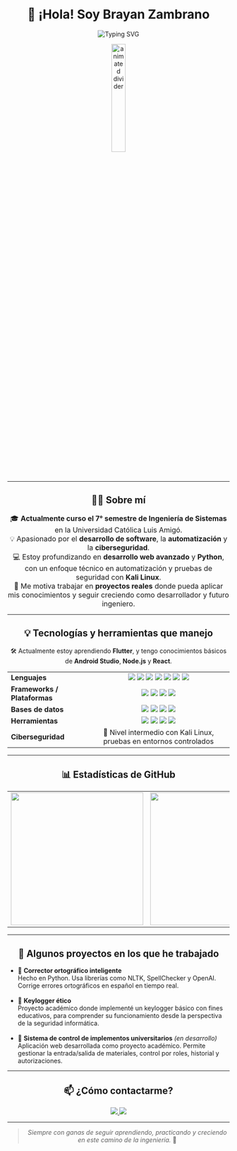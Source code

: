 <h1 align="center">👋 ¡Hola! Soy Brayan Zambrano</h1>

<p align="center">
  <img src="https://readme-typing-svg.demolab.com?font=Fira+Code&size=22&duration=3000&pause=1000&color=00F7FF&center=true&vCenter=true&width=1000&lines=Estudiante+de+Ingeniería+de+Sistemas;Apasionado+por+el+Desarrollo+de+Software;Enamorado+de+la+Automatización+y+la+Ciberseguridad;Siempre+en+aprendizaje+constante+y+crecimiento+profesional" alt="Typing SVG" />
</p>

<p align="center">
  <img src="https://media.giphy.com/media/jBOOXxSJfG8kqMxT11/giphy.gif?cid=ecf05e47ysiuxaxorwoeof5wr0x6nq3x9oggsjgj4n18usa4&ep=v1_gifs_search&rid=giphy.gif&ct=g" width="25%" alt="animated divider">
</p>

<hr>
<h2 align="center">👨‍💻 Sobre mí</h2>

<p align="center" style="max-width: 800px; margin: auto; font-size: 16px;">
  🎓 <strong>Actualmente curso el 7° semestre de Ingeniería de Sistemas</strong> en la Universidad Católica Luis Amigó.<br>
  💡 Apasionado por el <strong>desarrollo de software</strong>, la <strong>automatización</strong> y la <strong>ciberseguridad</strong>.<br>
  💻 Estoy profundizando en <strong>desarrollo web avanzado</strong> y <strong>Python</strong>, con un enfoque técnico en automatización y pruebas de seguridad con <strong>Kali Linux</strong>.<br>
  🚀 Me motiva trabajar en <strong>proyectos reales</strong> donde pueda aplicar mis conocimientos y seguir creciendo como desarrollador y futuro ingeniero.
</p>

<hr>


<div align="center">

## 💡 Tecnologías y herramientas que manejo

🛠️ Actualmente estoy aprendiendo <strong>Flutter</strong>, y tengo conocimientos básicos de <strong>Android Studio</strong>, <strong>Node.js</strong> y <strong>React</strong>.

<table>
  <tr>
    <td><strong>Lenguajes</strong></td>
    <td align="center">

<img src="https://img.shields.io/badge/Python-3776AB?style=flat&logo=python&logoColor=white">
<img src="https://img.shields.io/badge/Java-007396?style=flat&logo=java&logoColor=white">
<img src="https://img.shields.io/badge/C++-00599C?style=flat&logo=c%2B%2B&logoColor=white">
<img src="https://img.shields.io/badge/JavaScript-F7DF1E?style=flat&logo=javascript&logoColor=black">
<img src="https://img.shields.io/badge/HTML-E34F26?style=flat&logo=html5&logoColor=white">
<img src="https://img.shields.io/badge/CSS-1572B6?style=flat&logo=css3&logoColor=white">
<img src="https://img.shields.io/badge/PHP-777BB4?style=flat&logo=php&logoColor=white">

</td>
  </tr>
  <tr>
    <td><strong>Frameworks / Plataformas</strong></td>
    <td align="center">

<img src="https://img.shields.io/badge/Node.js-339933?style=flat&logo=node.js&logoColor=white">
<img src="https://img.shields.io/badge/React-20232A?style=flat&logo=react&logoColor=61DAFB">
<img src="https://img.shields.io/badge/Flutter-02569B?style=flat&logo=flutter&logoColor=white">
<img src="https://img.shields.io/badge/Android_Studio-3DDC84?style=flat&logo=android-studio&logoColor=white">

</td>
  </tr>
  <tr>
    <td><strong>Bases de datos</strong></td>
    <td align="center">

<img src="https://img.shields.io/badge/MySQL-4479A1?style=flat&logo=mysql&logoColor=white">
<img src="https://img.shields.io/badge/SQLite-003B57?style=flat&logo=sqlite&logoColor=white">
<img src="https://img.shields.io/badge/SQL_Server-CC2927?style=flat&logo=microsoft-sql-server&logoColor=white">
<img src="https://img.shields.io/badge/DBeaver-372923?style=flat&logoColor=white">

</td>
  </tr>
  <tr>
    <td><strong>Herramientas</strong></td>
    <td align="center">

<img src="https://img.shields.io/badge/Git-F05032?style=flat&logo=git&logoColor=white">
<img src="https://img.shields.io/badge/Linux-FCC624?style=flat&logo=linux&logoColor=black">
<img src="https://img.shields.io/badge/VS_Code-007ACC?style=flat&logo=visual-studio-code&logoColor=white">
<img src="https://img.shields.io/badge/VirtualBox-183A61?style=flat&logo=virtualbox&logoColor=white">

</td>
  </tr>
  <tr>
    <td><strong>Ciberseguridad</strong></td>
    <td align="center">🔐 Nivel intermedio con Kali Linux, pruebas en entornos controlados</td>
  </tr>
</table>

</div>


</div>

---
<h2 align="center">📊 Estadísticas de GitHub</h2>

<table align="center">
  <tr>
    <td>
      <img src="https://github-readme-stats.vercel.app/api?username=nhasuhndas&show_icons=true&theme=tokyonight&count_private=true" width="300">
    </td>
    <td>
      <img src="https://streak-stats.demolab.com?user=nhasuhndas&theme=tokyonight" width="300">
    </td>
    <td>
      <img src="https://github-readme-stats.vercel.app/api/top-langs/?username=nhasuhndas&layout=compact&theme=tokyonight" width="300">
    </td>
  </tr>
</table>









---

<h2 align="center">📌 Algunos proyectos en los que he trabajado</h2>

<ul>
  <li>
    🧠 <strong>Corrector ortográfico inteligente</strong><br>
    Hecho en Python. Usa librerías como NLTK, SpellChecker y OpenAI. Corrige errores ortográficos en español en tiempo real.
  </li>
  <br>
  <li>
    🔐 <strong>Keylogger ético</strong><br>
    Proyecto académico donde implementé un keylogger básico con fines educativos, para comprender su funcionamiento desde la perspectiva de la seguridad informática.
  </li>
  <br>
  <li>
    🧾 <strong>Sistema de control de implementos universitarios</strong> <em>(en desarrollo)</em><br>
    Aplicación web desarrollada como proyecto académico. Permite gestionar la entrada/salida de materiales, control por roles, historial y autorizaciones.
  </li>
</ul>

---

<h2 align="center">📫 ¿Cómo contactarme?</h2>

<p align="center">
  <a href="mailto:brayansantiagozambranoguzman@gmail.com">
    <img src="https://img.shields.io/badge/Email-D14836?style=for-the-badge&logo=gmail&logoColor=white">
  </a>
  <a href="https://www.linkedin.com/in/brayan-santiago-zambrano-guzman-52348b250/">
    <img src="https://img.shields.io/badge/LinkedIn-0077B5?style=for-the-badge&logo=linkedin&logoColor=white">
  </a>
</p>

---

<blockquote align="center">
  <em>Siempre con ganas de seguir aprendiendo, practicando y creciendo en este camino de la ingeniería.</em> 🚀
</blockquote>

